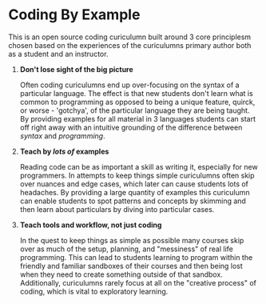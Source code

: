 # Coding By Example

This is an open source coding curiculumn built around 3 core principlesm chosen based on the experiences of the curiculumns primary author both as a student and an instructor.

 1. **Don't lose sight of the big picture**    

    Often coding curiculumns end up over-focusing on the syntax of a particular language. The effect is that new students don't learn what is common to programming as opposed to being a unique feature, quirck, or worse - 'gotchya', of the particular language they are being taught. By providing examples for all material in 3 languages students can start off right away with an intuitive grounding of the difference between *syntax* and *programming*.

 2. **Teach by _lots of_ examples**

    Reading code can be as important a skill as writing it, especially for new programmers. In attempts to keep things simple curiculumns often skip over nuances and edge cases, which later can cause students lots of headaches. By providing a large quantity of examples this curiculumn can enable students to spot patterns and concepts by skimming and then learn about particulars by diving into particular cases.

3. **Teach tools and workflow, not just coding**

    In the quest to keep things as simple as possible many courses skip over as much of the setup, planning, and "messiness" of real life programming. This can lead to students learning to program within the friendly and familiar sandboxes of their courses and then being lost when they need to create something outside of that sandbox. Additionally, curiculumns rarely focus at all on the "creative process" of coding, which is vital to exploratory learning.